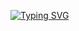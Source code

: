 [![Typing SVG](https://readme-typing-svg.demolab.com?font=Fira+Code&pause=1000&width=435&lines=vinster+eaglercraft+client)](https://git.io/typing-svg)
